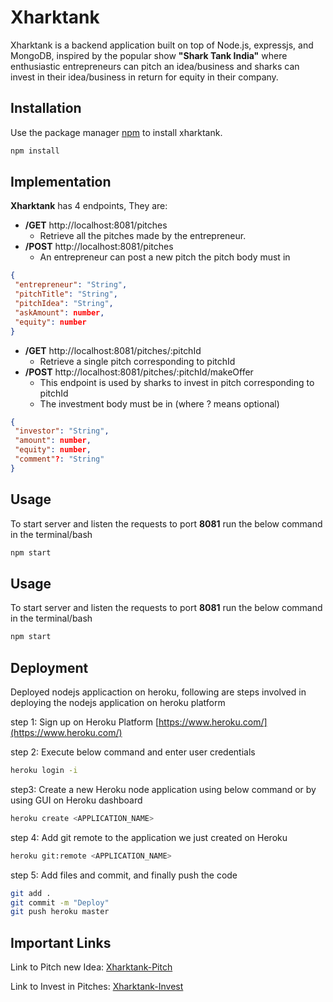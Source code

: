 # Xharktank

Xharktank is a backend application built on top of Node.js, expressjs, and MongoDB, inspired by the popular show **"Shark Tank India"** where enthusiastic entrepreneurs can pitch an idea/business and sharks can invest in their idea/business in return for equity in their company.

## Installation

Use the package manager [npm](https://nodejs.org/en/download/) to install xharktank.

```bash
npm install
```

## Implementation

**Xharktank** has 4 endpoints, They are:

- **/GET** http://localhost:8081/pitches
    - Retrieve all the pitches made by the entrepreneur.
- **/POST** http://localhost:8081/pitches
    - An entrepreneur can post a new pitch the pitch body must in 
```JSON
{
 "entrepreneur": "String",
 "pitchTitle": "String",
 "pitchIdea": "String",
 "askAmount": number,
 "equity": number
}
```
- **/GET** http://localhost:8081/pitches/:pitchId
   - Retrieve a single pitch corresponding to pitchId
- **/POST** http://localhost:8081/pitches/:pitchId/makeOffer
   - This endpoint is used by sharks to invest in pitch corresponding to pitchId
   - The investment body must be in (where ? means optional)
```JSON
{
 "investor": "String",
 "amount": number,
 "equity": number,
 "comment"?: "String" 
}
```

## Usage

To start server and listen the requests to port **8081** run the below command in the terminal/bash

```bash
npm start
```

## Usage

To start server and listen the requests to port **8081** run the below command in the terminal/bash

```bash
npm start
```

## Deployment

Deployed nodejs applicaction on heroku, following are steps involved in deploying the nodejs application on heroku platform

step 1: Sign up on Heroku Platform [https://www.heroku.com/](https://www.heroku.com/) 

step 2: Execute below command and enter user credentials
```bash
heroku login -i
```

step3: Create a new Heroku node application using below command or by using GUI on Heroku dashboard
```bash
heroku create <APPLICATION_NAME>
```

step 4: Add git remote to the application we just created on Heroku
```bash
heroku git:remote <APPLICATION_NAME>
```

step 5: Add files and commit, and finally push the code 
```bash
git add .
git commit -m "Deploy"
git push heroku master
```

## Important Links

Link to Pitch new Idea: [Xharktank-Pitch](https://xharktank.crio.do/pitches/?author=rachitpbohara123&url=https%3A%2F%2Fxharktank-rachit.herokuapp.com%2F)

Link to Invest in Pitches: [Xharktank-Invest](https://xharktank.crio.do/invest/?author=rachitpbohara123&url=https%3A%2F%2Fxharktank-rachit.herokuapp.com%2F)